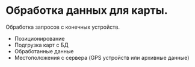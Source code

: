 # Обработка данных для карты.

Обработка запросов с конечных устройств. 
* Позиционирование
* Подгрузка карт с БД
* Обработанные данные
* Местоположения с сервера (GPS устройств или архивные данные)